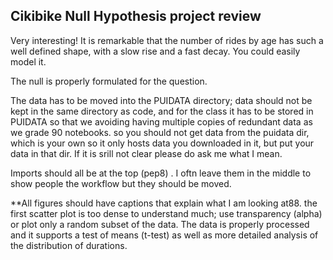 ## Cikibike Null Hypothesis project review

Very interesting! It is remarkable that the number of rides by age has such a well defined shape, with a slow rise and a fast decay. You could easily model it.

The null is properly formulated for the question.

The data has to be moved into the PUIDATA directory; data should not be kept in the same directory as code, and for the class it has to be stored in PUIDATA so that we avoiding having multiple copies of redundant data as we grade 90 notebooks. so you should not get data from the puidata dir, which is your own so it only hosts data you downloaded in it, but put your data in that dir. If it is srill not clear please do ask me what I mean.

Imports should all be at the top (pep8) . I oftn leave them in the middle to show people the workflow but they should be moved.

**All figures should have captions that explain what I am looking at88. the first scatter plot is too dense to understand much; use transparency (alpha) or plot only a random subset of the data.
The data is properly processed and it supports a test of means (t-test)  as well as more detailed analysis of the distribution of durations.

